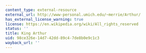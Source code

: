 ```yaml
---
content_type: external-resource
external_url: http://www-personal.umich.edu/~merrie/Arthur/
has_external_license_warning: true
license: https://en.wikipedia.org/wiki/All_rights_reserved
status: ''
title: King Arthur
uid: 98ce326e-14d7-42dd-89c4-7de8b0e9c1c3
wayback_url: ''
---
```

